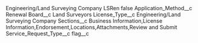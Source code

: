 <?xml version="1.0" encoding="UTF-8"?>
<CustomMetadata xmlns="http://soap.sforce.com/2006/04/metadata" xmlns:xsi="http://www.w3.org/2001/XMLSchema-instance" xmlns:xsd="http://www.w3.org/2001/XMLSchema">
    <label>Engineering/Land Surveying Company LSRen</label>
    <protected>false</protected>
    <values>
        <field>Application_Method__c</field>
        <value xsi:type="xsd:string">Renewal</value>
    </values>
    <values>
        <field>Board__c</field>
        <value xsi:type="xsd:string">Land Surveyors</value>
    </values>
    <values>
        <field>License_Type__c</field>
        <value xsi:type="xsd:string">Engineering/Land Surveying Company</value>
    </values>
    <values>
        <field>Sections__c</field>
        <value xsi:type="xsd:string">Business Information,License Information,Endorsement,Locations,Attachments,Review and Submit</value>
    </values>
    <values>
        <field>Service_Request_Type__c</field>
        <value xsi:nil="true"/>
    </values>
    <values>
        <field>flag__c</field>
        <value xsi:nil="true"/>
    </values>
</CustomMetadata>

